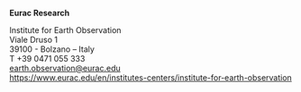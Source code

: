 **Eurac Research**

Institute for Earth Observation<br />
Viale Druso 1<br />
39100 - Bolzano – Italy<br />
T +39 0471 055 333<br />
earth.observation@eurac.edu<br />
https://www.eurac.edu/en/institutes-centers/institute-for-earth-observation

